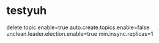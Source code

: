 # testyuh

delete.topic.enable=true
auto.create.topics.enable=false
unclean.leader.election.enable=true
min.insync.replicas=1
